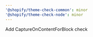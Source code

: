 ```yaml
---
'@shopify/theme-check-common': minor
'@shopify/theme-check-node': minor
---
```


Add CaptureOnContentForBlock check
